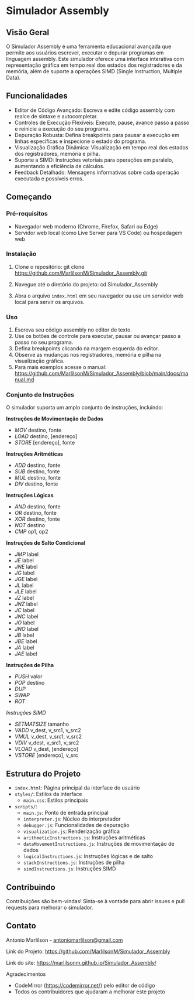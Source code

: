 # Simulador Assembly

## Visão Geral

O Simulador Assembly é uma ferramenta educacional avançada que permite aos usuários escrever, executar e depurar programas em linguagem assembly. Este simulador oferece uma interface interativa com representação gráfica em tempo real dos estados dos registradores e da memória, além de suporte a operações SIMD (Single Instruction, Multiple Data).

## Funcionalidades
- Editor de Código Avançado: Escreva e edite código assembly com realce de sintaxe e autocompletar.
- Controles de Execução Flexíveis: Execute, pause, avance passo a passo e reinicie a execução do seu programa.
- Depuração Robusta: Defina breakpoints para pausar a execução em linhas específicas e inspecione o estado do programa.
- Visualização Gráfica Dinâmica: Visualização em tempo real dos estados dos registradores, memória e pilha.
- Suporte a SIMD: Instruções vetoriais para operações em paralelo, aumentando a eficiência de cálculos.
- Feedback Detalhado: Mensagens informativas sobre cada operação executada e possíveis erros.

## Começando

### Pré-requisitos

- Navegador web moderno (Chrome, Firefox, Safari ou Edge)
- Servidor web local (como Live Server para VS Code) ou hospedagem web

### Instalação

1. Clone o repositório:
   git clone https://github.com/MarlilsonM/Simulador_Assembly.git

2. Navegue até o diretório do projeto:
   cd Simulador_Assembly

3. Abra o arquivo `index.html` em seu navegador ou use um servidor web local para servir os arquivos.

### Uso

1. Escreva seu código assembly no editor de texto.
2. Use os botões de controle para executar, pausar ou avançar passo a passo no seu programa.
3. Defina breakpoints clicando na margem esquerda do editor.
4. Observe as mudanças nos registradores, memória e pilha na visualização gráfica.
5. Para mais exemplos acesse o manual: https://github.com/MarlilsonM/Simulador_Assembly/blob/main/docs/manual.md

### Conjunto de Instruções

O simulador suporta um amplo conjunto de instruções, incluindo:

**Instruções de Movimentação de Dados**
- *MOV* destino, fonte
- *LOAD* destino, [endereço]
- *STORE* [endereço], fonte

**Instruções Aritméticas**
- *ADD* destino, fonte
- *SUB* destino, fonte
- *MUL* destino, fonte
- *DIV* destino, fonte

**Instruções Lógicas**
- *AND* destino, fonte
- *OR* destino, fonte
- *XOR* destino, fonte
- *NOT* destino
- *CMP* op1, op2

**Instruções de Salto Condicional**
- *JMP* label
- *JE* label
- *JNE* label
- *JG* label
- *JGE* label
- *JL* label
- *JLE* label
- *JZ* label
- *JNZ* label
- *JC* label
- *JNC* label
- *JO* label
- *JNO* label
- *JB* label
- *JBE* label
- *JA* label
- *JAE* label

**Instruções de Pilha**
- *PUSH* valor
- *POP* destino
- *DUP*
- *SWAP*
- *ROT*

*Instruções SIMD*
- *SETMATSIZE* tamanho
- *VADD* v_dest, v_src1, v_src2
- *VMUL* v_dest, v_src1, v_src2
- *VDIV* v_dest, v_src1, v_src2
- *VLOAD* v_dest, [endereço]
- *VSTORE* [endereço], v_src

## Estrutura do Projeto

- `index.html`: Página principal da interface do usuário
- `styles/`: Estilos da interface
  - `main.css`: Estilos principais
- `scripts/`:
  - `main.js`: Ponto de entrada principal
  - `interpreter.js`: Núcleo do interpretador
  - `debugger.js`: Funcionalidades de depuração
  - `visualization.js`: Renderização gráfica
  - `arithmeticInstructions.js`: Instruções aritméticas
  - `dataMovementInstructions.js`: Instruções de movimentação de dados
  - `logicalInstructions.js`: Instruções lógicas e de salto
  - `stackInstructions.js`: Instruções de pilha
  - `simdInstructions.js`: Instruções SIMD

## Contribuindo
Contribuições são bem-vindas! Sinta-se à vontade para abrir issues e pull requests para melhorar o simulador.

## Contato

Antonio Marlilson - antoniomarlilson@gmail.com

Link do Projeto: https://github.com/MarlilsonM/Simulador_Assembly

Link do site: https://marlilsonm.github.io/Simulador_Assembly/

Agradecimentos

- CodeMirror (https://codemirror.net/) pelo editor de código
- Todos os contribuidores que ajudaram a melhorar este projeto
